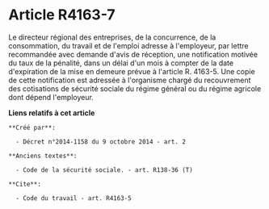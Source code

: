 # Article R4163-7

Le directeur régional des entreprises, de la concurrence, de la consommation, du travail et de l'emploi adresse à
l'employeur, par lettre recommandée avec demande d'avis de réception, une notification motivée du taux de la pénalité, dans
un délai d'un mois à compter de la date d'expiration de la mise en demeure prévue à l'article R. 4163-5. Une copie de cette
notification est adressée à l'organisme chargé du recouvrement des cotisations de sécurité sociale du régime général ou du
régime agricole dont dépend l'employeur.

**Liens relatifs à cet article**

	**Créé par**:

	  - Décret n°2014-1158 du 9 octobre 2014 - art. 2

	**Anciens textes**:

	  - Code de la sécurité sociale. - art. R138-36 (T)

	**Cite**:

	  - Code du travail - art. R4163-5
